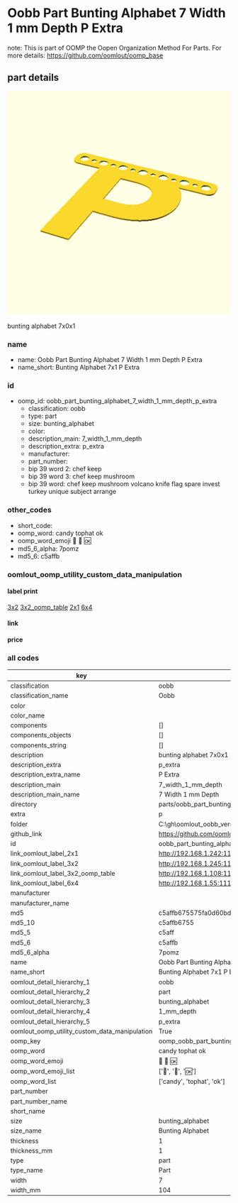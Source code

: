 # Oobb Part Bunting Alphabet 7 Width 1 mm Depth P Extra  

note: This is part of OOMP the Oopen Organization Method For Parts. For more details: https://github.com/oomlout/oomp_base

##  part details
  

[![](3dpr.png)](3dpr.png)

bunting alphabet 7x0x1



### name
* name: Oobb Part Bunting Alphabet 7 Width 1 mm Depth P Extra
* name_short: Bunting Alphabet 7x1 P Extra
### id
* oomp_id: oobb_part_bunting_alphabet_7_width_1_mm_depth_p_extra
  * classification: oobb
  * type: part
  * size: bunting_alphabet
  * color: 
  * description_main: 7_width_1_mm_depth
  * description_extra: p_extra
  * manufacturer: 
  * part_number: 
  * bip 39 word 2: chef keep
  * bip 39 word 3: chef keep mushroom
  * bip 39 word: chef keep mushroom volcano knife flag spare invest turkey unique subject arrange

### other_codes
* short_code: 
* oomp_word: candy tophat ok
* oomp_word_emoji :candy: :tophat: :ok:
* md5_6_alpha: 7pomz
* md5_6: c5affb






### oomlout_oomp_utility_custom_data_manipulation
#### label print
[3x2](http://192.168.1.245:1112/?label=oomp%207pomz)
[3x2_oomp_table](http://192.168.1.108:1112/?label=oomp%207pomz)
[2x1](http://192.168.1.242:1112/?label=oomp%207pomz)
[6x4](http://192.168.1.55:1112/?label=oomp%207pomz)    

#### link

                              

#### price







### all codes 
| key | value |  
| --- | --- |  
| classification | oobb |  
| classification_name | Oobb |  
| color |  |  
| color_name |  |  
| components | [] |  
| components_objects | [] |  
| components_string | [] |  
| description | bunting alphabet 7x0x1 |  
| description_extra | p_extra |  
| description_extra_name | P Extra |  
| description_main | 7_width_1_mm_depth |  
| description_main_name | 7 Width 1 mm Depth |  
| directory | parts/oobb_part_bunting_alphabet_7_width_1_mm_depth_p_extra |  
| extra | p |  
| folder | C:\gh\oomlout_oobb_version_4_generated_parts\things\oobb_part_bunting_alphabet_7_width_1_mm_depth_p_extra |  
| github_link | https://github.com/oomlout/oomlout_oomp_part_src/tree/main/parts/oobb_part_bunting_alphabet_7_width_1_mm_depth_p_extra |  
| id | oobb_part_bunting_alphabet_7_width_1_mm_depth_p_extra |  
| link_oomlout_label_2x1 | http://192.168.1.242:1112/?label=oomp%207pomz |  
| link_oomlout_label_3x2 | http://192.168.1.245:1112/?label=oomp%207pomz |  
| link_oomlout_label_3x2_oomp_table | http://192.168.1.108:1112/?label=oomp%207pomz |  
| link_oomlout_label_6x4 | http://192.168.1.55:1112/?label=oomp%207pomz |  
| manufacturer |  |  
| manufacturer_name |  |  
| md5 | c5affb675575fa0d60bddf5b239e713a |  
| md5_10 | c5affb6755 |  
| md5_5 | c5aff |  
| md5_6 | c5affb |  
| md5_6_alpha | 7pomz |  
| name | Oobb Part Bunting Alphabet 7 Width 1 mm Depth P Extra |  
| name_short | Bunting Alphabet 7x1 P Extra |  
| oomlout_detail_hierarchy_1 | oobb |  
| oomlout_detail_hierarchy_2 | part |  
| oomlout_detail_hierarchy_3 | bunting_alphabet |  
| oomlout_detail_hierarchy_4 | 1_mm_depth |  
| oomlout_detail_hierarchy_5 | p_extra |  
| oomlout_oomp_utility_custom_data_manipulation | True |  
| oomp_key | oomp_oobb_part_bunting_alphabet_7_width_1_mm_depth_p_extra |  
| oomp_word | candy tophat ok |  
| oomp_word_emoji | :candy: :tophat: :ok: |  
| oomp_word_emoji_list | [':candy:', ':tophat:', ':ok:'] |  
| oomp_word_list | ['candy', 'tophat', 'ok'] |  
| part_number |  |  
| part_number_name |  |  
| short_name |  |  
| size | bunting_alphabet |  
| size_name | Bunting Alphabet |  
| thickness | 1 |  
| thickness_mm | 1 |  
| type | part |  
| type_name | Part |  
| width | 7 |  
| width_mm | 104 |  
